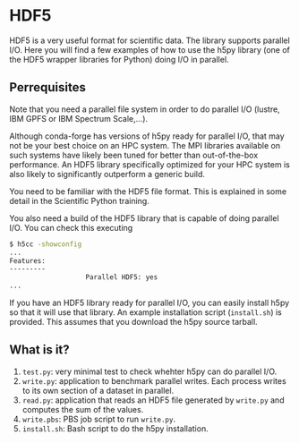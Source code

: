 # HDF5

HDF5 is a very useful format for scientific data.  The library supports
parallel I/O.  Here you will find a few examples of how to use the h5py
library (one of the HDF5 wrapper libraries for Python) doing I/O in
parallel.

## Perrequisites

Note that you need a parallel file system in order to do parallel I/O (lustre,
IBM GPFS or IBM Spectrum Scale,...).

Although conda-forge has versions of h5py ready for parallel I/O, that may not
be your best choice on an HPC system.  The MPI libraries available on such
systems have likely been tuned for better than out-of-the-box performance.
An HDF5 library specifically optimized for your HPC system is also likely
to significantly outperform a generic build.

You need to be familiar with the HDF5 file format.  This is explained in
some detail in the Scientific Python training.

You also need a build of the HDF5 library that is capable of doing
parallel I/O.  You can check this executing
```bash
$ h5cc -showconfig
...
Features:
---------
                   Parallel HDF5: yes
...
```
If you have an HDF5 library ready for parallel I/O, you can easily
install h5py so that it will use that library.  An example installation
script (`install.sh`) is provided.  This assumes that you download the
h5py source tarball.


## What is it?

1. `test.py`: very minimal test to check whehter h5py can do parallel I/O.
1. `write.py`: application to benchmark parallel writes.  Each process
   writes to its own section of a dataset in parallel.
1. `read.py`: application that reads an HDF5 file generated by `write.py`
   and computes the sum of the values.
1. `write.pbs`: PBS job script to run `write.py`.
1. `install.sh`: Bash script to do the h5py installation.

